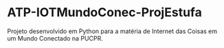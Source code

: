 # ATP-IOTMundoConec-ProjEstufa
 Projeto desenvolvido em Python para a matéria de Internet das Coisas em um Mundo Conectado na PUCPR.
